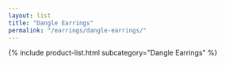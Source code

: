 ```yaml
---
layout: list
title: "Dangle Earrings"
permalink: "/earrings/dangle-earrings/"
---
```


{% include product-list.html subcategory="Dangle Earrings" %}
